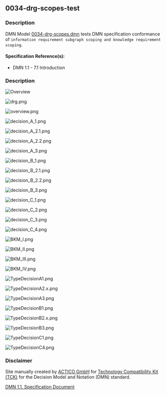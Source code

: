 0034-drg-scopes-test
--------------------

### Description ###

DMN Model [0034-drg-scopes.dmn](./0034-drg-scopes.dmn) tests DMN specification conformance of `information requirement subgraph scoping and knowledge requirement scoping`.

#### Specification Reference(s): ####
 * DMN 1.1 - 7.1 Introduction

### Description ###
![Overview](./overview.png)

![drg.png](./drg.png)

![overview.png](./overview.png)

![decision_A_1.png](./decision_A_1.png)

![decision_A_2.1.png](./decision_A_2.1.png) 

![decision_A_2.2.png](./decision_A_2.2.png)

![decision_A_3.png](./decision_A_3.png)

![decision_B_1.png](./decision_B_1.png)

![decision_B_2.1.png](./decision_B_2.1.png)

![decision_B_2.2.png](./decision_B_2.2.png)

![decision_B_3.png](./decision_B_3.png)

![decision_C_1.png](./decision_C_1.png)

![decision_C_2.png](./decision_C_2.png)

![decision_C_3.png](./decision_C_3.png)

![decision_C_4.png](./decision_C_4.png)

![BKM_I.png](./BKM_I.png)

![BKM_II.png](./BKM_II.png)

![BKM_III.png](./BKM_III.png)

![BKM_IV.png](./BKM_IV.png)

![TypeDecisionA1.png](./TypeDecisionA1.png)

![TypeDecisionA2.x.png](./TypeDecisionA2.x.png)

![TypeDecisionA3.png](./TypeDecisionA3.png)

![TypeDecisionB1.png](./TypeDecisionB1.png)

![TypeDecisionB2.x.png](./TypeDecisionB2.x.png)

![TypeDecisionB3.png](./TypeDecisionB3.png)

![TypeDecisionC1.png](./TypeDecisionC1.png)

![TypeDecisionC4.png](./TypeDecisionC4.png)

### Disclaimer ###
Site manually created by [ACTICO GmbH](https://actico.com) for [Technology Compatibility Kit (TCK)](https://dmn-tck.github.io/tck/) for the Decision Model and Notation (DMN) standard.

[DMN 1.1. Specification Document](http://www.omg.org/spec/DMN/1.1/) 
  